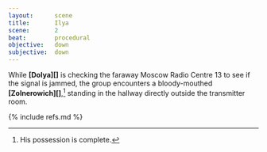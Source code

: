 ```yaml
---
layout:      scene
title:       Ilya
scene:       2
beat:        procedural
objective:   down
subjective:  down
---
```



While **[Dolya][]** is checking the faraway Moscow Radio Centre 13 to see if the signal is jammed,
the group encounters a bloody-mouthed **[Zolnerowich][]**,[^0]
standing in the hallway directly outside the transmitter room.

[^0]: His possession is complete.


{% include refs.md %}
